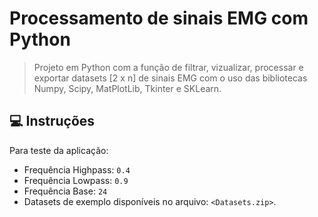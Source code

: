 # Processamento de sinais EMG com Python


> Projeto em Python com a função de filtrar, vizualizar, processar e exportar datasets [2 x n] de sinais EMG com o uso das bibliotecas Numpy, Scipy, MatPlotLib, Tkinter e SKLearn.

## 💻 Instruções

Para teste da aplicação:
* Frequência Highpass: `0.4`
* Frequência Lowpass: `0.9`
* Frequência Base: `24`
* Datasets de exemplo disponíveis no arquivo: `<Datasets.zip>`.
